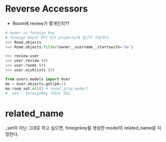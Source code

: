 # Reverse Accessors

* Room에 review가 몇개인지??

```python
# owner == foreign Key
# foreign key로 부터 모든 property에 접근이 가능하다.
>>> Room.objects
>>> Room.objects.filter(owner__username__startswith='da')
```

```python
>>> review.user
>>> user.review (r)
>>> user.rooms (r)
>>> user.wishlists (r)
```

```python
from users.models import User
me = User.objects.get(pk=1)
me.room_set.all() # reset_prog_mode()
# _set : foreignKey 지정시 생김.
```

# related_name
_set이 아닌 그대로 하고 싶으면,
foreignkey를 생성한 model의 related_name을 지정한다.